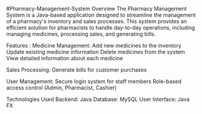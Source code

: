 #Pharmacy-Management-System
Overview
The Pharmacy Management System is a Java-based application designed to streamline the management of a pharmacy's inventory and sales processes. This system provides an efficient solution for pharmacists to handle day-to-day operations, including managing medicines, processing sales, and generating bills.

Features : 
Medicine Management:
Add new medicines to the inventory
Update existing medicine information
Delete medicines from the system
View detailed information about each medicine

Sales Processing:
Generate bills for customer purchases

User Management:
Secure login system for staff members
Role-based access control (Admin, Pharmacist, Cashier)

Technologies Used
Backend: Java
Database: MySQL
User Interface: Java FX
